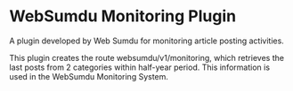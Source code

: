 # WebSumdu Monitoring Plugin

A plugin developed by Web Sumdu for monitoring article posting activities.

This plugin creates the route websumdu/v1/monitoring, which retrieves the last posts from 2 categories within half-year period. This information is used in the WebSumdu Monitoring System.